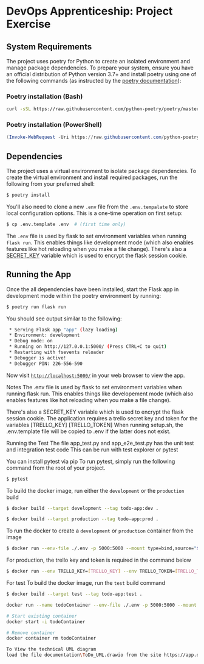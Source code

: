 # DevOps Apprenticeship: Project Exercise

## System Requirements

The project uses poetry for Python to create an isolated environment and manage package dependencies. To prepare your system, ensure you have an official distribution of Python version 3.7+ and install poetry using one of the following commands (as instructed by the [poetry documentation](https://python-poetry.org/docs/#system-requirements)):

### Poetry installation (Bash)

```bash
curl -sSL https://raw.githubusercontent.com/python-poetry/poetry/master/get-poetry.py | python
```

### Poetry installation (PowerShell)

```powershell
(Invoke-WebRequest -Uri https://raw.githubusercontent.com/python-poetry/poetry/master/get-poetry.py -UseBasicParsing).Content | python
```

## Dependencies

The project uses a virtual environment to isolate package dependencies. To create the virtual environment and install required packages, run the following from your preferred shell:

```bash
$ poetry install
```

You'll also need to clone a new `.env` file from the `.env.tempalate` to store local configuration options. This is a one-time operation on first setup:

```bash
$ cp .env.template .env  # (first time only)
```

The `.env` file is used by flask to set environment variables when running `flask run`. This enables things like development mode (which also enables features like hot reloading when you make a file change). There's also a [SECRET_KEY](https://flask.palletsprojects.com/en/1.1.x/config/#SECRET_KEY) variable which is used to encrypt the flask session cookie.

## Running the App

Once the all dependencies have been installed, start the Flask app in development mode within the poetry environment by running:
```bash
$ poetry run flask run
```

You should see output similar to the following:
```bash
 * Serving Flask app "app" (lazy loading)
 * Environment: development
 * Debug mode: on
 * Running on http://127.0.0.1:5000/ (Press CTRL+C to quit)
 * Restarting with fsevents reloader
 * Debugger is active!
 * Debugger PIN: 226-556-590
```
Now visit [`http://localhost:5000/`](http://localhost:5000/) in your web browser to view the app.

Notes
The .env file is used by flask to set environment variables when running flask run. This enables things like developement mode (which also enables features like hot reloading when you make a file change).

There's also a SECRET_KEY variable which is used to encrypt the flask session cookie.
The application requires a trello secret key and token for the variables [TRELLO_KEY] [TRELLO_TOKEN] When running setup.sh, the .env.template file will be copied to .env if the latter does not exist.

Running the Test
The file app_test.py and app_e2e_test.py has the unit test and integration test code
This can be run with test explorer or pytest

You can install pytest via pip
To run pytest, simply run the following command from the root of your project.
```bash
$ pytest
```

To build the docker image, run either the `development` or the `production` build
```bash
$ docker build --target development --tag todo-app:dev .
```
```bash
$ docker build --target production --tag todo-app:prod .
```

To run the docker to create a `development` or `production` container from the image
```bash
$ docker run --env-file ./.env -p 5000:5000 --mount type=bind,source="$(pwd)"/todo_app,target=/app/todo_app todo-app:dev
```
For production, the trello key and token is required in the command below
```bash
$ docker run --env TRELLO_KEY=[TRELLO_KEY] --env TRELLO_TOKEN=[TRELLO_TOKEN] --env TRELLO_BOARD_ID=[TRELLO_BOARD_ID] -d -p 127.0.0.1:5000:5000 todo-app:prod
```
For test
To build the docker image, run the `test` build command
```bash
$ docker build --target test --tag todo-app:test .
```
```bash
docker run --name todoContainer --env-file ./.env -p 5000:5000 --mount type=bind,source="$(pwd)"/todo_app,target=/app/todo_app todo-app:test

# Start existing container
docker start -i todoContainer

# Remove container
docker container rm todoContainer

To View the technical UML diagram
load the file documentation\ToDo_UML.drawio from the site https://app.diagrams.net/
